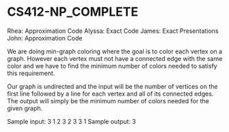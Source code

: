 # CS412-NP_COMPLETE
Rhea: Approximation Code
Alyssa: Exact Code
James: Exact Presentations
John: Approximation Code

We are doing min-graph coloring where the goal is to color each vertex on a graph. However each vertex must not have a connected edge with the same color and
we have to find the minimum number of colors needed to satisfy this requirement.

Our graph is undirected and the input will be the number of vertices on the first line followed by a line for each vertex and all of its connected edges.
The output will simply be the minimum number of colors needed for the given graph.

Sample input:
3
1 2 3
2 3
3 1
Sample output:
3
